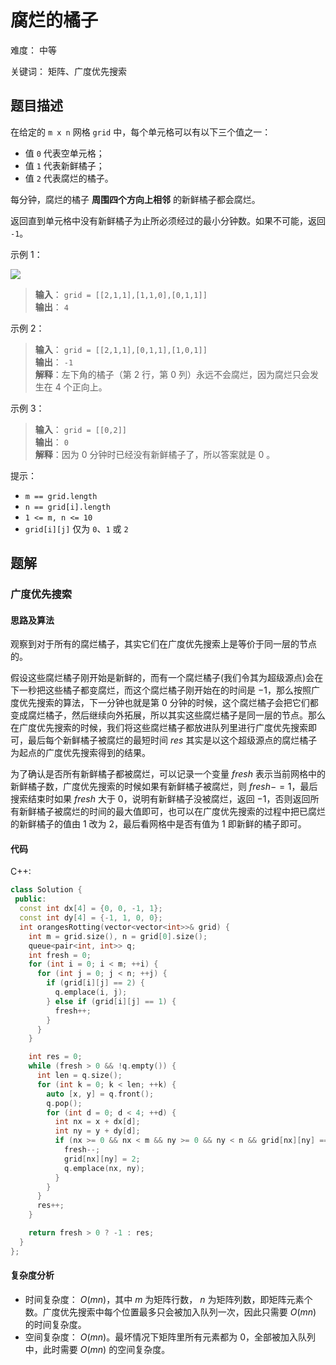 # 腐烂的橘子

难度： 中等

关键词： 矩阵、广度优先搜索

## 题目描述

在给定的 `m x n` 网格 `grid` 中，每个单元格可以有以下三个值之一：

* 值 `0` 代表空单元格；
* 值 `1` 代表新鲜橘子；
* 值 `2` 代表腐烂的橘子。

每分钟，腐烂的橘子 **周围四个方向上相邻** 的新鲜橘子都会腐烂。

返回直到单元格中没有新鲜橘子为止所必须经过的最小分钟数。如果不可能，返回 `-1`。

示例 1：

![](https://assets.leetcode-cn.com/aliyun-lc-upload/uploads/2019/02/16/oranges.png)

>**输入**： `grid = [[2,1,1],[1,1,0],[0,1,1]]` <br>
**输出**： `4`

示例 2：

>**输入**： `grid = [[2,1,1],[0,1,1],[1,0,1]]` <br>
**输出**： `-1` <br>
**解释**：左下角的橘子（第 2 行，第 0 列）永远不会腐烂，因为腐烂只会发生在 4 个正向上。

示例 3：

>**输入**： `grid = [[0,2]]` <br>
**输出**： `0` <br>
**解释**：因为 0 分钟时已经没有新鲜橘子了，所以答案就是 0 。

提示：

* `m == grid.length`
* `n == grid[i].length`
* `1 <= m, n <= 10`
* `grid[i][j]` 仅为 `0`、`1` 或 `2`

## 题解

### 广度优先搜索

#### 思路及算法

观察到对于所有的腐烂橘子，其实它们在广度优先搜索上是等价于同一层的节点的。

假设这些腐烂橘子刚开始是新鲜的，而有一个腐烂橘子(我们令其为超级源点)会在下一秒把这些橘子都变腐烂，而这个腐烂橘子刚开始在的时间是 $-1$，那么按照广度优先搜索的算法，下一分钟也就是第 $0$ 分钟的时候，这个腐烂橘子会把它们都变成腐烂橘子，然后继续向外拓展，所以其实这些腐烂橘子是同一层的节点。那么在广度优先搜索的时候，我们将这些腐烂橘子都放进队列里进行广度优先搜索即可，最后每个新鲜橘子被腐烂的最短时间 $res$ 其实是以这个超级源点的腐烂橘子为起点的广度优先搜索得到的结果。

为了确认是否所有新鲜橘子都被腐烂，可以记录一个变量 $fresh$ 表示当前网格中的新鲜橘子数，广度优先搜索的时候如果有新鲜橘子被腐烂，则 $fresh-=1$，最后搜索结束时如果 $fresh$ 大于 $0$，说明有新鲜橘子没被腐烂，返回 $−1$，否则返回所有新鲜橘子被腐烂的时间的最大值即可，也可以在广度优先搜索的过程中把已腐烂的新鲜橘子的值由 $1$ 改为 $2$，最后看网格中是否有值为 $1$ 即新鲜的橘子即可。

#### 代码

C++:
```cpp
class Solution {
 public:
  const int dx[4] = {0, 0, -1, 1};
  const int dy[4] = {-1, 1, 0, 0};
  int orangesRotting(vector<vector<int>>& grid) {
    int m = grid.size(), n = grid[0].size();
    queue<pair<int, int>> q;
    int fresh = 0;
    for (int i = 0; i < m; ++i) {
      for (int j = 0; j < n; ++j) {
        if (grid[i][j] == 2) {
          q.emplace(i, j);
        } else if (grid[i][j] == 1) {
          fresh++;
        }
      }
    }

    int res = 0;
    while (fresh > 0 && !q.empty()) {
      int len = q.size();
      for (int k = 0; k < len; ++k) {
        auto [x, y] = q.front();
        q.pop();
        for (int d = 0; d < 4; ++d) {
          int nx = x + dx[d];
          int ny = y + dy[d];
          if (nx >= 0 && nx < m && ny >= 0 && ny < n && grid[nx][ny] == 1) {
            fresh--;
            grid[nx][ny] = 2;
            q.emplace(nx, ny);
          }
        }
      }
      res++;
    }

    return fresh > 0 ? -1 : res;
  }
};
```

#### 复杂度分析

* 时间复杂度： $O(mn)$，其中 $m$ 为矩阵行数， $n$ 为矩阵列数，即矩阵元素个数。广度优先搜索中每个位置最多只会被加入队列一次，因此只需要 $O(mn)$ 的时间复杂度。
* 空间复杂度： $O(mn)$。最坏情况下矩阵里所有元素都为 $0$，全部被加入队列中，此时需要 $O(mn)$ 的空间复杂度。